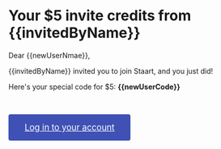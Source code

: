 # Your \$5 invite credits from {{invitedByName}}

Dear {{newUserNmae}},

{{invitedByName}} invited you to join Staart, and you just did!

Here's your special code for \$5: **{{newUserCode}}**

<a style="background: #3f51b5; padding: 1rem 2rem; font-size: 120%; color: #fff; display: inline-block; margin: 2rem auto; border-radius: 0.25rem" href="{{frontendUrl}}/auth/login">Log in to your account</a>
